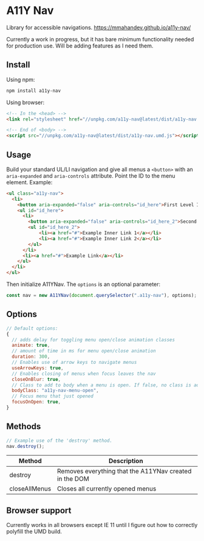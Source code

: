# A11Y Nav

Library for accessible navigations. https://mmahandev.github.io/a11y-nav/

Currently a work in progress, but it has bare minimum functionality needed for production use. Will be adding features as I need them.

## Install

Using npm:

```bash
npm install a11y-nav
```

Using browser:

```html
<!-- In the <head> -->
<link rel="stylesheet" href="//unpkg.com/a11y-nav@latest/dist/a11y-nav.css" />

<!-- End of <body> -->
<script src="//unpkg.com/a11y-nav@latest/dist/a11y-nav.umd.js"></script>
```

## Usage

Build your standard UL/LI navigation and give all menus a `<button>` with an `aria-expanded` and `aria-controls` attribute. Point the ID to the menu element. Example: 

```html
<ul class="a11y-nav">
  <li>
    <button aria-expanded="false" aria-controls="id_here">First Level Item</button>
    <ul id="id_here">
      <li>
        <button aria-expanded="false" aria-controls="id_here_2">Second Level Item</button>
        <ul id="id_here_2">
            <li><a href="#">Example Inner Link 1</a></li>
            <li><a href="#">Example Inner Link 2</a></li>
        </ul>
      </li>
      <li><a href="#">Example Link</a></li>
    </ul>
  </li>
</ul>
```

Then initialize A11YNav. The `options` is an optional parameter:

```js
const nav = new A11YNav(document.querySelector(".a11y-nav"), options);
```

## Options

```js
// Default options:
{
  // adds delay for toggling menu open/close animation classes
  animate: true,
  // amount of time in ms for menu open/close animation
  duration: 300,
  // Enables use of arrow keys to navigate menus
  useArrowKeys: true,
  // Enables closing of menus when focus leaves the nav
  closeOnBlur: true,
  // Class to add to body when a menu is open. If false, no class is added.
  bodyClass: "a11y-nav-menu-open",
  // Focus menu that just opened
  focusOnOpen: true,
}
```

## Methods

```js
// Example use of the 'destroy' method.
nav.destroy();
```

| Method         | Description                                               |
| -------------  | --------------------------------------------------------- |
| destroy        | Removes everything that the A11YNav created in the DOM    |
| closeAllMenus  | Closes all currently opened menus                         |

## Browser support

Currently works in all browsers except IE 11 until I figure out how to correctly polyfill the UMD build.